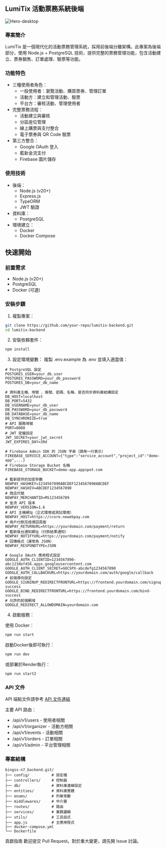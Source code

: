 ## LumiTix 活動票務系統後端
![Hero-desktop](https://github.com/user-attachments/assets/00567602-fb1b-4668-a08e-dff414564473)

### 專案簡介
LumiTix 是一個現代化的活動票務管理系統，採用前後端分離架構。此專案為後端部分，使用 Node.js + PostgreSQL 技術，提供完整的票務管理功能，包含活動建立、票券銷售、訂單處理、驗票等功能。

### 功能特色
* 三種使用者角色：
  * 一般使用者：瀏覽活動、購買票券、管理訂單
  * 活動方：建立和管理活動、驗票
  * 平台方：審核活動、管理使用者
* 完整票務流程：
  * 活動建立與審核
  * 分區座位管理
  * 線上購票與支付整合
  * 電子票券與 QR Code 驗票
* 第三方整合：
  * Google OAuth 登入
  * 藍新金流支付
  * Firebase 圖片儲存
### 使用技術
* 後端：
  * Node.js (v20+)
  * Express.js
  * TypeORM
  * JWT 驗證
* 資料庫：
  * PostgreSQL
* 環境建立：
  * Docker
  * Docker Compose

## 快速開始
### 前置需求
* Node.js (v20+)
* PostgreSQL
* Docker (可選)
### 安裝步驟
1. 複製專案：
```Bash Run
git clone https://github.com/your-repo/lumitix-backend.git
cd lumitix-backend
```
2. 安裝依賴套件：
```Bash Run
npm install
```
3. 設定環境變數：
複製 .env.example 為 .env 並填入適當值：
```Env Apply
# PostgreSQL 設定
POSTGRES_USER=your_db_user
POSTGRES_PASSWORD=your_db_password
POSTGRES_DB=your_db_name

# 資料庫主機、埠號 、帳號、密碼、名稱、是否同步資料庫結構設定
DB_HOST=localhost
DB_PORT=5432
DB_USERNAME=your_db_user
DB_PASSWORD=your_db_password
DB_DATABASE=your_db_name
DB_SYNCHRONIZE=true
# API 服務埠號
PORT=8080
# JWT 密鑰設定
JWT_SECRET=your_jwt_secret
JWT_EXPIRES_DAY=30d

# Firebase Admin SDK 的 JSON 字串（請用一行表示）
FIREBASE_SERVICE_ACCOUNT={"type":"service_account","project_id":"demo-app",...}
# Firebase Storage Bucket 名稱
FIREBASE_STORAGE_BUCKET=demo-app.appspot.com

# 藍新提供的加密參數
NEWPAY_HASHKEY=1234567890ABCDEF1234567890ABCDEF
NEWPAY_HASHIV=ABCDEF1234567890
# 商店代號
NEWPAY_MERCHANTID=MS123456789
# 金流 API 版本
NEWPAY_VERSION=1.6
# API 主機網址（正式環境或測試環境）
NEWPAY_HOST=https://ccore.newebpay.com
# 用戶付款完成導回頁面
NEWPAY_RETURNURL=https://yourdomain.com/payment/return
# 藍新後台通知網址（付款結果通知）
NEWPAY_NOTIFYURL=https://yourdomain.com/payment/notify
# 回傳格式（通常為 JSON）
NEWPAY_RESPONDTYPE=JSON

# Google OAuth 應用程式設定
GOOGLE_AUTH_CLIENTID=1234567890-abc123def456.apps.googleusercontent.com
GOOGLE_AUTH_CLIENT_SECRET=GOCSPX-abcdefg1234567890
GOOGLE_AUTH_CALLBACKURL=https://yourdomain.com/auth/google/callback
# 前端導向設定
GOOGLE_SIGNINUP_REDIRECTFRONTURL=https://frontend.yourdomain.com/signup-success
GOOGLE_BIND_REDIRECTFRONTURL=https://frontend.yourdomain.com/bind-success
# 允許的前端網域
GOOGLE_REDIRECT_ALLOWDOMAIN=yourdomain.com
```

4. 啟動服務：

使用 Docker：
```Bash Run
npm run start
```
啟動Docker後即可執行：
```Bash Run
npm run dev
```
或部署於Render執行：
```Bash Run
npm run start2
```

### API 文件
API 端點文件請參考 [API 文件連結](https://www.notion.so/1af6a246851881dfa483f8d3d4b4c595?v=1af6a246851881fea119000c86ad2ccc)

主要 API 路由：
* /api/v1/users - 使用者相關
* /api/v1/organizer - 活動方相關
* /api/v1/events - 活動相關
* /api/v1/orders - 訂單相關
* /api/v1/admin - 平台管理相關

### 專案結構
```Apply
bingss-n7_backend.git/
├── config/          # 設定檔
├── controllers/     # 控制器
├── db/              # 資料庫連線設定
├── entities/        # 資料庫實體
├── enums/           # 列舉常數
├── middlewares/     # 中介層
├── routes/          # 路由
├── services/        # 業務邏輯
├── utils/           # 工具函式
├── app.js           # 主應用程式
├── docker-compose.yml
└── Dockerfile
```

貢獻指南
歡迎提交 Pull Request。對於重大變更，請先開 Issue 討論。
